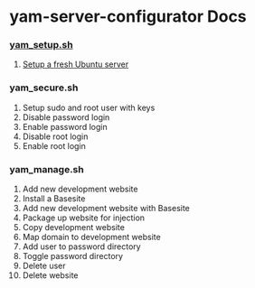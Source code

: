 # yam-server-configurator Docs

### [yam_setup.sh](/docs/yam_setup)
  1. [Setup a fresh Ubuntu server](https://github.com/jonleverrier/yam-server-configurator/blob/master/docs/yam_setup/01.md)

### yam_secure.sh
  1. Setup sudo and root user with keys
  2. Disable password login
  3. Enable password login
  4. Disable root login
  5. Enable root login

### yam_manage.sh
  1. Add new development website
  2. Install a Basesite
  3. Add new development website with Basesite
  4. Package up website for injection
  5. Copy development website
  6. Map domain to development website
  7. Add user to password directory
  8. Toggle password directory
  9. Delete user
  10. Delete website
